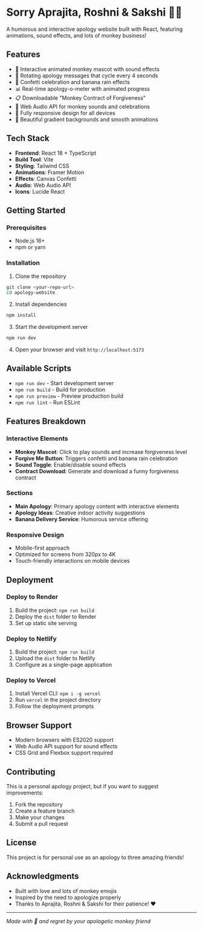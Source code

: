# Sorry Aprajita, Roshni & Sakshi 🙏🐒

A humorous and interactive apology website built with React, featuring animations, sound effects, and lots of monkey business!

## Features

- 🐒 Interactive animated monkey mascot with sound effects
- 🎯 Rotating apology messages that cycle every 4 seconds
- 🎊 Confetti celebration and banana rain effects
- 📊 Real-time apology-o-meter with animated progress
- 📋 Downloadable "Monkey Contract of Forgiveness"
- 🎵 Web Audio API for monkey sounds and celebrations
- 📱 Fully responsive design for all devices
- 🎨 Beautiful gradient backgrounds and smooth animations

## Tech Stack

- **Frontend**: React 18 + TypeScript
- **Build Tool**: Vite
- **Styling**: Tailwind CSS
- **Animations**: Framer Motion
- **Effects**: Canvas Confetti
- **Audio**: Web Audio API
- **Icons**: Lucide React

## Getting Started

### Prerequisites
- Node.js 16+ 
- npm or yarn

### Installation

1. Clone the repository
```bash
git clone <your-repo-url>
cd apology-website
```

2. Install dependencies
```bash
npm install
```

3. Start the development server
```bash
npm run dev
```

4. Open your browser and visit `http://localhost:5173`

## Available Scripts

- `npm run dev` - Start development server
- `npm run build` - Build for production
- `npm run preview` - Preview production build
- `npm run lint` - Run ESLint

## Features Breakdown

### Interactive Elements
- **Monkey Mascot**: Click to play sounds and increase forgiveness level
- **Forgive Me Button**: Triggers confetti and banana rain celebration
- **Sound Toggle**: Enable/disable sound effects
- **Contract Download**: Generate and download a funny forgiveness contract

### Sections
- **Main Apology**: Primary apology content with interactive elements
- **Apology Ideas**: Creative indoor activity suggestions
- **Banana Delivery Service**: Humorous service offering

### Responsive Design
- Mobile-first approach
- Optimized for screens from 320px to 4K
- Touch-friendly interactions on mobile devices

## Deployment

### Deploy to Render
1. Build the project: `npm run build`
2. Deploy the `dist` folder to Render
3. Set up static site serving

### Deploy to Netlify
1. Build the project: `npm run build` 
2. Upload the `dist` folder to Netlify
3. Configure as a single-page application

### Deploy to Vercel
1. Install Vercel CLI: `npm i -g vercel`
2. Run `vercel` in the project directory
3. Follow the deployment prompts

## Browser Support

- Modern browsers with ES2020 support
- Web Audio API support for sound effects
- CSS Grid and Flexbox support required

## Contributing

This is a personal apology project, but if you want to suggest improvements:

1. Fork the repository
2. Create a feature branch
3. Make your changes
4. Submit a pull request

## License

This project is for personal use as an apology to three amazing friends! 

## Acknowledgments

- Built with love and lots of monkey emojis
- Inspired by the need to apologize properly
- Thanks to Aprajita, Roshni & Sakshi for their patience! ❤️

---

*Made with 🍌 and regret by your apologetic monkey friend*